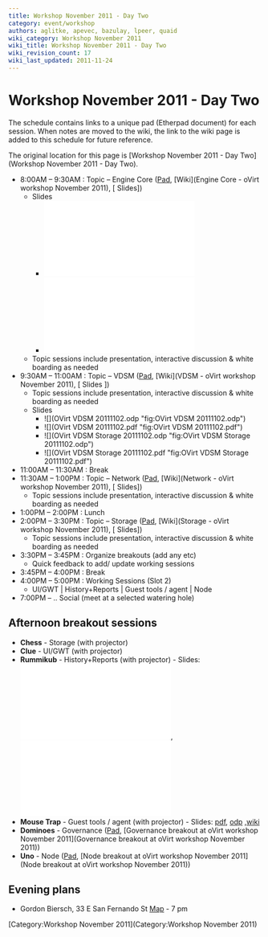 ```yaml
---
title: Workshop November 2011 - Day Two
category: event/workshop
authors: aglitke, apevec, bazulay, lpeer, quaid
wiki_category: Workshop November 2011
wiki_title: Workshop November 2011 - Day Two
wiki_revision_count: 17
wiki_last_updated: 2011-11-24
---
```


# Workshop November 2011 - Day Two

The schedule contains links to a unique pad (Etherpad document) for each session. When notes are moved to the wiki, the link to the wiki page is added to this schedule for future reference.

The original location for this page is [Workshop November 2011 - Day Two](Workshop November 2011 - Day Two).

*   8:00AM – 9:30AM : Topic – Engine Core ([Pad](http://etherpad.ubuntu.com/engine-core-ovirt-workshop-20111101), [Wiki](Engine Core - oVirt workshop November 2011), [ Slides])
    -   Slides
        -   ![](Ovirt-engine-core-20111102.odp "fig:Ovirt-engine-core-20111102.odp")
        -   ![](Ovirt-engine-core-20111102.pdf "fig:Ovirt-engine-core-20111102.pdf")
    -   Topic sessions include presentation, interactive discussion & white boarding as needed
*   9:30AM – 11:00AM : Topic – VDSM ([Pad](http://etherpad.ubuntu.com/vdsm-ovirt-workshop-20111101), [Wiki](VDSM - oVirt workshop November 2011), [ Slides ])
    -   Topic sessions include presentation, interactive discussion & white boarding as needed
    -   Slides
        -   ![](OVirt VDSM 20111102.odp "fig:OVirt VDSM 20111102.odp")
        -   ![](OVirt VDSM 20111102.pdf "fig:OVirt VDSM 20111102.pdf")
        -   ![](OVirt VDSM Storage 20111102.odp "fig:OVirt VDSM Storage 20111102.odp")
        -   ![](OVirt VDSM Storage 20111102.pdf "fig:OVirt VDSM Storage 20111102.pdf")
*   11:00AM – 11:30AM : Break
*   11:30AM – 1:00PM : Topic – Network ([Pad](http://etherpad.ubuntu.com/network-ovirt-workshop-20111101), [Wiki](Network - oVirt workshop November 2011), [ Slides])
    -   Topic sessions include presentation, interactive discussion & white boarding as needed
*   1:00PM – 2:00PM : Lunch
*   2:00PM – 3:30PM : Topic – Storage ([Pad](http://etherpad.ubuntu.com/storage-ovirt-workshop-20111101), [Wiki](Storage - oVirt workshop November 2011), [ Slides])
    -   Topic sessions include presentation, interactive discussion & white boarding as needed
*   3:30PM – 3:45PM : Organize breakouts (add any etc)
    -   Quick feedback to add/ update working sessions
*   3:45PM – 4:00PM : Break
*   4:00PM – 5:00PM : Working Sessions (Slot 2)
    -   UI/GWT | History+Reports | Guest tools / agent | Node
*   7:00PM – .. Social (meet at a selected watering hole)

## Afternoon breakout sessions

*   **Chess** - Storage (with projector)
*   **Clue** - UI/GWT (with projector)
*   **Rummikub** - History+Reports (with projector) - Slides: ![](oVirt_history_and_reports-20111102.odp "fig:oVirt_history_and_reports-20111102.odp"), ![](oVirt_history_and_reports-20111102.pdf "fig:oVirt_history_and_reports-20111102.pdf")
*   **Mouse Trap** - Guest tools / agent (with projector) - Slides: [pdf](/w/images/2/20/Ovirt-guest-agent.pdf), [odp](http://www.ovirt.org/w/images/c/c9/Ovirt-guest-agent.odp) ,[wiki](http://www.ovirt.org/wiki/Category:Ovirt_guest_agent)
*   **Dominoes** - Governance ([Pad](http://etherpad.ubuntu.com/governance-breakout-ovirt-workshop-20111102), [Governance breakout at oVirt workshop November 2011](Governance breakout at oVirt workshop November 2011))
*   **Uno** - Node ([Pad](http://etherpad.ubuntu.com/node-breakout-ovirt-workshop-20111101), [Node breakout at oVirt workshop November 2011](Node breakout at oVirt workshop November 2011))

## Evening plans

*   Gordon Biersch, 33 E San Fernando St [Map](http://bit.ly/uPHgsn) - 7 pm

[Category:Workshop November 2011](Category:Workshop November 2011)

